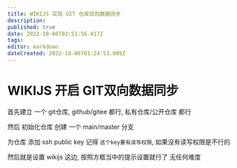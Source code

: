 ```yaml
---
title: WIKIJS 实现 GIT 仓库双向数据同步
description: 
published: true
date: 2022-10-06T02:53:56.017Z
tags: 
editor: markdown
dateCreated: 2022-10-06T01:24:53.989Z
---
```


# WIKIJS 开启 GIT双向数据同步


首先建立 一个 git仓库,  github/gitee 都行, 私有仓库/公开仓库 都行

然后 初始化仓库 创建 一个 main/master 分支 

为仓库 添加 ssh public key 记得 `这个key要有读写权限`, 如果没有读写权限是不行的 


然后就是设置 wikijs 这边, 按照方框当中的提示设置就行了 无任何难度 



